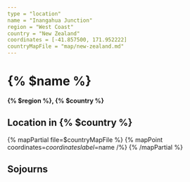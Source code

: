 ```yaml
---
type = "location"
name = "Inangahua Junction"
region = "West Coast"
country = "New Zealand"
coordinates = [-41.857500, 171.952222]
countryMapFile = "map/new-zealand.md"
---
```


# {% $name %}

**{% $region %}, {% $country %}**

## Location in {% $country %}

{% mapPartial file=$countryMapFile %}
  {% mapPoint coordinates=$coordinates label=$name /%}
{% /mapPartial %}

## Sojourns
